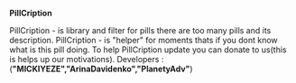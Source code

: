 **PillCription**

PillCription - is library and filter for pills there are too many pills and its description.
PillCription - is "helper" for moments thats if you dont know what is this pill doing.
To help PillCription update you can donate to us(this is helps up our motivations).
Developers : (**"MICKIYEZE","ArinaDavidenko","PlanetyAdv"**)

